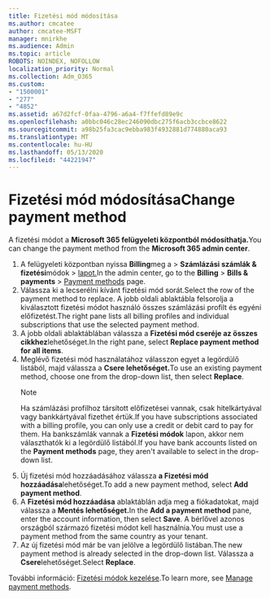 ```yaml
---
title: Fizetési mód módosítása
ms.author: cmcatee
author: cmcatee-MSFT
manager: mnirkhe
ms.audience: Admin
ms.topic: article
ROBOTS: NOINDEX, NOFOLLOW
localization_priority: Normal
ms.collection: Adm_O365
ms.custom:
- "1500001"
- "277"
- "4852"
ms.assetid: a67d2fcf-0faa-4796-a6a4-f7ffefd89e9c
ms.openlocfilehash: a0bbc046c28ec246090dbc275f6acb3ccbce8622
ms.sourcegitcommit: a98b25fa3cac9ebba983f4932881d774880aca93
ms.translationtype: MT
ms.contentlocale: hu-HU
ms.lasthandoff: 05/13/2020
ms.locfileid: "44221947"
---
```

# <a name="change-payment-method"></a><span data-ttu-id="538cc-102">Fizetési mód módosítása</span><span class="sxs-lookup"><span data-stu-id="538cc-102">Change payment method</span></span>

<span data-ttu-id="538cc-103">A fizetési módot a **Microsoft 365 felügyeleti központból módosíthatja.**</span><span class="sxs-lookup"><span data-stu-id="538cc-103">You can change the payment method from the **Microsoft 365 admin center**.</span></span>
  
1. <span data-ttu-id="538cc-104">A felügyeleti központban nyissa **Billing**meg a  >  **Számlázási számlák & fizetési**módok  >  [lapot.](https://go.microsoft.com/fwlink/p/?linkid=2018806)</span><span class="sxs-lookup"><span data-stu-id="538cc-104">In the admin center, go to the **Billing** > **Bills & payments** > [Payment methods](https://go.microsoft.com/fwlink/p/?linkid=2018806) page.</span></span>
2. <span data-ttu-id="538cc-105">Válassza ki a lecserélni kívánt fizetési mód sorát.</span><span class="sxs-lookup"><span data-stu-id="538cc-105">Select the row of the payment method to replace.</span></span> <span data-ttu-id="538cc-106">A jobb oldali ablaktábla felsorolja a kiválasztott fizetési módot használó összes számlázási profilt és egyéni előfizetést.</span><span class="sxs-lookup"><span data-stu-id="538cc-106">The right pane lists all billing profiles and individual subscriptions that use the selected payment method.</span></span>
3. <span data-ttu-id="538cc-107">A jobb oldali ablaktáblában válassza a **Fizetési mód cseréje az összes cikkhez**lehetőséget.</span><span class="sxs-lookup"><span data-stu-id="538cc-107">In the right pane, select **Replace payment method for all items**.</span></span>
4. <span data-ttu-id="538cc-108">Meglévő fizetési mód használatához válasszon egyet a legördülő listából, majd válassza a **Csere lehetőséget.**</span><span class="sxs-lookup"><span data-stu-id="538cc-108">To use an existing payment method, choose one from the drop-down list, then select **Replace**.</span></span>
    > [!NOTE]
    > <span data-ttu-id="538cc-109">Ha számlázási profilhoz társított előfizetései vannak, csak hitelkártyával vagy bankkártyával fizethet értük.</span><span class="sxs-lookup"><span data-stu-id="538cc-109">If you have subscriptions associated with a billing profile, you can only use a credit or debit card to pay for them.</span></span> <span data-ttu-id="538cc-110">Ha bankszámlák vannak a **Fizetési módok** lapon, akkor nem választhatók ki a legördülő listából.</span><span class="sxs-lookup"><span data-stu-id="538cc-110">If you have bank accounts listed on the **Payment methods** page, they aren't available to select in the drop-down list.</span></span>
5. <span data-ttu-id="538cc-111">Új fizetési mód hozzáadásához válassza **a Fizetési mód hozzáadása**lehetőséget.</span><span class="sxs-lookup"><span data-stu-id="538cc-111">To add a new payment method, select **Add payment method**.</span></span>
6. <span data-ttu-id="538cc-112">A **Fizetési mód hozzáadása** ablaktáblán adja meg a fiókadatokat, majd válassza a **Mentés lehetőséget.**</span><span class="sxs-lookup"><span data-stu-id="538cc-112">In the **Add a payment method** pane, enter the account information, then select **Save**.</span></span> <span data-ttu-id="538cc-113">A bérlővel azonos országból származó fizetési módot kell használnia.</span><span class="sxs-lookup"><span data-stu-id="538cc-113">You must use a payment method from the same country as your tenant.</span></span>
7. <span data-ttu-id="538cc-114">Az új fizetési mód már be van jelölve a legördülő listában.</span><span class="sxs-lookup"><span data-stu-id="538cc-114">The new payment method is already selected in the drop-down list.</span></span> <span data-ttu-id="538cc-115">Válassza a **Csere**lehetőséget.</span><span class="sxs-lookup"><span data-stu-id="538cc-115">Select **Replace**.</span></span>

<span data-ttu-id="538cc-116">További információ: [Fizetési módok kezelése](https://docs.microsoft.com/microsoft-365/commerce/billing-and-payments/manage-payment-methods).</span><span class="sxs-lookup"><span data-stu-id="538cc-116">To learn more, see [Manage payment methods](https://docs.microsoft.com/microsoft-365/commerce/billing-and-payments/manage-payment-methods).</span></span>